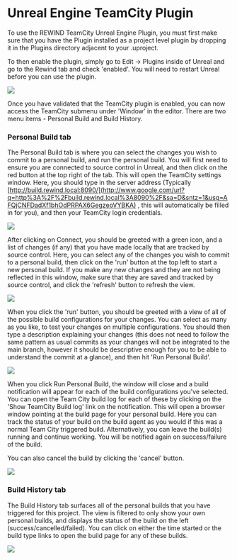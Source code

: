 # Unreal Engine TeamCity Plugin

To use the REWIND TeamCity Unreal Engine Plugin, you must first make sure that you have the Plugin installed as a project level plugin by dropping it in the Plugins directory adjacent to your .uproject.

To then enable the plugin, simply go to Edit -> Plugins inside of Unreal and go to the Rewind tab and check 'enabled'. You will need to restart Unreal before you can use the plugin.

![](https://drive.google.com/file/d/1MVMdL8iiFOfISeujtM_6YOlYQ6gPDSW5/view?usp=sharing)

Once you have validated that the TeamCity plugin is enabled, you can now access the TeamCity submenu under 'Window' in the editor. There are two menu items - Personal Build and Build History.

### Personal Build tab

The Personal Build tab is where you can select the changes you wish to commit to a personal build, and run the personal build. You will first need to ensure you are connected to source control in Unreal, and then click on the red button at the top right of the tab. This will open the TeamCity settings window. Here, you should type in the server address (Typically [http://build.rewind.local:8090/](http://www.google.com/url?q=http%3A%2F%2Fbuild.rewind.local%3A8090%2F&sa=D&sntz=1&usg=AFQjCNFDadXf1bhOdPRPAX6GegzeoVYBKA) , this will automatically be filled in for you), and then your TeamCity login credentials.

![](https://drive.google.com/file/d/1Y7z6Jw3VT8xqQMVvZKljB_0wfpojikmR/view?usp=sharing)

After clicking on Connect, you should be greeted with a green icon, and a list of changes (if any) that you have made locally that are tracked by source control. Here, you can select any of the changes you wish to commit to a personal build, then click on the 'run' button at the top left to start a new personal build. If you make any new changes and they are not being reflected in this window, make sure that they are saved and tracked by source control, and click the 'refresh' button to refresh the view.

![](https://drive.google.com/file/d/11o9hj4IqQ-57QKQHEEvC9a5QMiNCEQ5L/view?usp=sharing)

When you click the 'run' button, you should be greeted with a view of all of the possible build configurations for your changes. You can select as many as you like, to test your changes on multiple configurations. You should then type a description explaining your changes (this does not need to follow the same pattern as usual commits as your changes will not be integrated to the main branch, however it should be descriptive enough for you to be able to understand the commit at a glance), and then hit 'Run Personal Build'.

![](https://drive.google.com/file/d/1U6JTmTp_nF9yrNFQ7DXgkWs7S95y5_n0/view?usp=sharing)

When you click Run Personal Build, the window will close and a build notification will appear for each of the build configurations you've selected. You can open the Team City build log for each of these by clicking on the 'Show TeamCity Build log' link on the notification. This will open a browser window pointing at the build page for your personal build. Here you can track the status of your build on the build agent as you would if this was a normal Team City triggered build. Alternatively, you can leave the build(s) running and continue working. You will be notified again on success/failure of the build.

You can also cancel the build by clicking the 'cancel' button.

![](https://drive.google.com/file/d/1hhJXLy0JfQHH2IRUoZoDVC8bZ__8j6c1/view?usp=sharing)

### Build History tab

The Build History tab surfaces all of the personal builds that you have triggered for this project. The view is filtered to only show your own personal builds, and displays the status of the build on the left (success/cancelled/failed). You can click on either the time started or the build type links to open the build page for any of these builds.

![](https://drive.google.com/file/d/1yP6WxWXknVoVBHXxFcrW2J3tJAju7hyU/view?usp=sharing)

